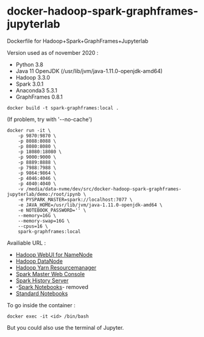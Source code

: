 # docker-hadoop-spark-graphframes-jupyterlab
Dockerfile for Hadoop+Spark+GraphFrames+Jupyterlab

Version used as of november 2020 :
- Python 3.8
- Java 11 OpenJDK (/usr/lib/jvm/java-1.11.0-openjdk-amd64)
- Hadoop 3.3.0
- Spark 3.0.1
- Anaconda3 5.3.1
- GraphFrames 0.8.1

```
docker build -t spark-graphframes:local .
```
(If problem, try with '--no-cache')

```
docker run -it \
    -p 9870:9870 \
    -p 8088:8088 \
    -p 8080:8080 \
    -p 18080:18080 \
    -p 9000:9000 \
    -p 8889:8888 \
    -p 7988:7988 \
    -p 9864:9864 \
    -p 4046:4046 \
    -p 4040:4040 \
    -v /media/data-nvme/dev/src/docker-hadoop-spark-graphframes-jupyterlab/demo:/root/ipynb \
    -e PYSPARK_MASTER=spark://localhost:7077 \
    -e JAVA_HOME=/usr/lib/jvm/java-1.11.0-openjdk-amd64 \
    -e NOTEBOOK_PASSWORD='' \
    --memory=16G \
    --memory-swap=16G \
    --cpus=16 \
    spark-graphframes:local
```



Availiable URL :
- [Hadoop WebUI for NameNode](http://localhost:9870)
- [Hadoop DataNode](http://localhost:9864)
- [Hadoop Yarn Resourcemanager](http://localhost:8088)
- [Spark Master Web Console](http://localhost:8080)
- [Spark History Server](http://localhost:18080)
- -[Spark Notebooks](http://localhost:8889)- removed
- [Standard Notebooks](http://localhost:7988)

To go inside the container :
```
docker exec -it <id> /bin/bash
```

But you could also use the terminal of Jupyter.